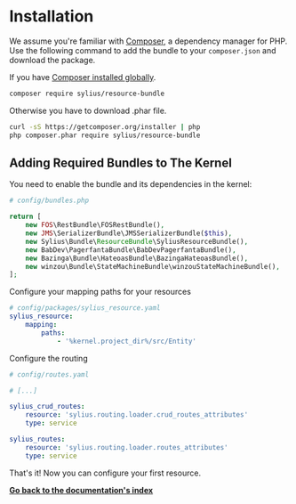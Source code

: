 # Installation

We assume you're familiar with [Composer](http://packagist.org), a dependency manager for PHP.
Use the following command to add the bundle to your ``composer.json`` and download the package.

If you have [Composer installed globally](http://getcomposer.org/doc/00-intro.md#globally).

```bash
composer require sylius/resource-bundle
```
Otherwise you have to download .phar file.

```bash
curl -sS https://getcomposer.org/installer | php
php composer.phar require sylius/resource-bundle
```
## Adding Required Bundles to The Kernel

You need to enable the bundle and its dependencies in the kernel:

```php
# config/bundles.php

return [
    new FOS\RestBundle\FOSRestBundle(),
    new JMS\SerializerBundle\JMSSerializerBundle($this),
    new Sylius\Bundle\ResourceBundle\SyliusResourceBundle(),
    new BabDev\PagerfantaBundle\BabDevPagerfantaBundle(),
    new Bazinga\Bundle\HateoasBundle\BazingaHateoasBundle(),
    new winzou\Bundle\StateMachineBundle\winzouStateMachineBundle(),
];
```

Configure your mapping paths for your resources

```yaml
# config/packages/sylius_resource.yaml
sylius_resource:
    mapping:
        paths:
            - '%kernel.project_dir%/src/Entity'
```

Configure the routing

```yaml
# config/routes.yaml

# [...]

sylius_crud_routes:
    resource: 'sylius.routing.loader.crud_routes_attributes'
    type: service

sylius_routes:
    resource: 'sylius.routing.loader.routes_attributes'
    type: service
```

That's it! Now you can configure your first resource.

**[Go back to the documentation's index](index.md)**

